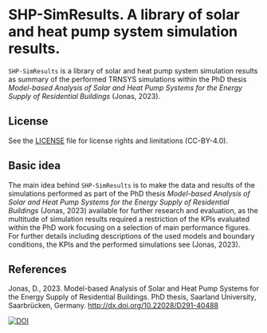 # SHP-SimResults. A library of solar and heat pump system simulation results.

`SHP-SimResults` is a library of solar and heat pump system simulation results as summary of the performed TRNSYS simulations within the PhD thesis *Model-based Analysis of Solar and Heat Pump Systems for the Energy Supply of Residential Buildings* (Jonas, 2023).

## License
See the [LICENSE](LICENSE) file for license rights and limitations (CC-BY-4.0).

## Basic idea
The main idea behind `SHP-SimResults` is to make the data and results of the simulations performed as part of the PhD thesis *Model-based Analysis of Solar and Heat Pump Systems for the Energy Supply of Residential Buildings* (Jonas, 2023) available for further research and evaluation, as the multitude of simulation results required a restriction of the KPIs evaluated within the PhD work focusing on a selection of main performance figures. For further details including descriptions of the used models and boundary conditions, the KPIs and the performed simulations see (Jonas, 2023).

## References
Jonas, D., 2023. Model-based Analysis of Solar and Heat Pump Systems for the Energy Supply of Residential Buildings. PhD thesis, Saarland University, Saarbrücken, Germany. http://dx.doi.org/10.22028/D291-40488

[![DOI](https://zenodo.org/badge/531940749.svg)](https://zenodo.org/badge/latestdoi/531940749)
